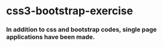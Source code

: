 # css3-bootstrap-exercise

<h3>
In addition to css and bootstrap codes, single page applications have been made.
</h3>
